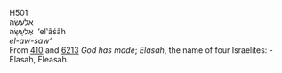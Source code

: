H501  
אלעשׂה  
אֶלעָשָׂה ‎ ‘el‛âśâh  
*el-aw-saw‘*  
From [410](h0410) and [6213](h6213) *God* *has* *made*; *Elasah*, the
name of four Israelites: - Elasah, Eleasah.  

